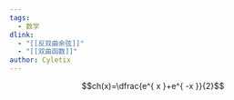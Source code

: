 ```yaml
---
tags:
  - 数学
dlink:
  - "[[反双曲余弦]]"
  - "[[双曲函数]]"
author: Cyletix
---
```

$$ch(x)=\dfrac{e^{ x }+e^{ -x }}{2}$$
